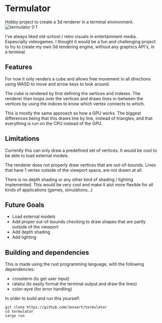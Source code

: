 # Termulator
Hobby project to create a 3d renderer in a terminal environment.
![termulator 0 1](https://github.com/user-attachments/assets/e65320d9-1d04-4e26-8798-d5522e2a87ad)

I've always liked old-school / retro visuals in entertainment media. Espescially videogames.
I thought it would be a fun and challenging project to try to create my own 3d rendering engine, without any graphics API's, in a terminal.

## Features
For now it only renders a cube and allows free movement in all directions using WASD to move and arrow keys to look around.

The cube is rendered by first defining the vertices and indexes.
The renderer then loops over the vertices and draws lines in-between the vertices by using the indices to know which vertex connects to which.

This is mostly the same approach as how a GPU works. 
The biggest differences being that this draws line by line, instead of triangles, and that everything is run on the CPU instead of the GPU.

## Limitations
Currently this can only draw a predefined set of vertices. It would be cool to be able to load external models.

The renderer does not properly draw vertices that are out-of-bounds. 
Lines that have 1 vertex outside of the viewport space, are not drawn at all.

There is no depth shading or any other kind of shading / lighting implemented. This would be very cool and make it alot more flexible for all kinds of applications (games, simulations...)

## Future Goals
- Load external models
- Add proper out-of-bounds checking to draw shapes that are partly outside of the viewport
- Add depth shading
- Add lighting

## Building and dependencies
This is made using the rust programming language, with the following dependencies:
- crossterm (to get user input)
- ratatui (to easily format the terminal output and draw the lines)
- color-eyre (for error handling)

In order to build and run this yourself:
```
git clone https://github.com/Jensert/termulator
cd termulator
cargo run
```
